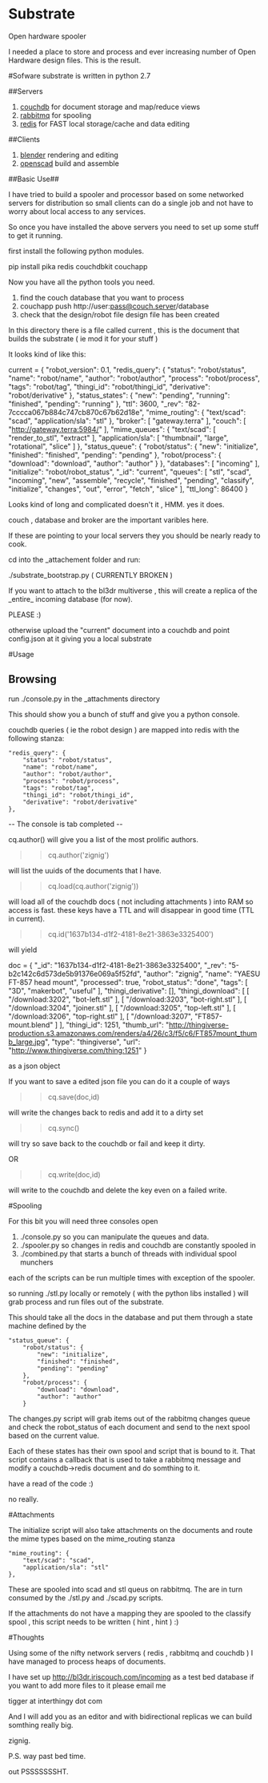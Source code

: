 Substrate
=========

Open hardware spooler

I needed a place to store and process and ever increasing number of Open Hardware design files. This is the result.

#Sofware
substrate is written in python 2.7

##Servers

1. [couchdb](http://couchdb.apache.org) for document storage and map/reduce views
2. [rabbitmq](http://rabbitmq.com) for spooling
3. [redis](http://redis.io) for FAST local storage/cache and data editing

##Clients

1. [blender](http://blender.org) rendering and editing
2. [openscad](http://openscad.org) build and assemble

##Basic Use##

I have tried to build a spooler and processor based on some networked servers for distribution so small clients can do a single job 
and not have to worry about local access to any services.

So once you have installed the above servers you need to set up some stuff to get it running. 

first install the following python modules.


pip install pika redis couchdbkit couchapp

Now you have all the python tools you need.

1. find the couch database that you want to process
2. couchapp push http://user:pass@couch.server/database
3. check that the design/robot file design file has been created 

In this directory there is a file called current , this is the document that builds the substrate ( ie mod it for your stuff )

It looks kind of like this:


current = {
    "robot_version": 0.1, 
    "redis_query": {
        "status": "robot/status", 
        "name": "robot/name", 
        "author": "robot/author", 
        "process": "robot/process", 
        "tags": "robot/tag", 
        "thingi_id": "robot/thingi_id", 
        "derivative": "robot/derivative"
    }, 
    "status_states": {
        "new": "pending", 
        "running": "finished", 
        "pending": "running"
    }, 
    "ttl": 3600, 
    "_rev": "82-7cccca067b884c747cb870c67b62d18e", 
    "mime_routing": {
        "text/scad": "scad", 
        "application/sla": "stl"
    }, 
    "broker": [
        "gateway.terra"
    ], 
    "couch": [
        "http://gateway.terra:5984/"
    ], 
    "mime_queues": {
        "text/scad": [
            "render_to_stl", 
            "extract"
        ], 
        "application/sla": [
            "thumbnail", 
            "large", 
            "rotational", 
            "slice"
        ]
    }, 
    "status_queue": {
        "robot/status": {
            "new": "initialize", 
            "finished": "finished", 
            "pending": "pending"
        }, 
        "robot/process": {
            "download": "download", 
            "author": "author"
        }
    }, 
    "databases": [
        "incoming"
    ], 
    "initialize": "robot/robot_status", 
    "_id": "current", 
    "queues": [
        "stl", 
        "scad", 
        "incoming", 
        "new", 
        "assemble", 
        "recycle", 
        "finished", 
        "pending", 
        "classify", 
        "initialize", 
        "changes", 
        "out", 
        "error", 
        "fetch", 
        "slice"
    ], 
    "ttl_long": 86400
}

Looks kind of long and complicated doesn't it , HMM. yes it does. 

couch , database and broker are the important varibles here.

If these are pointing to your local servers they you should be nearly ready to cook.

cd into the \_attachement folder and run:

./substrate\_bootstrap.py  ( CURRENTLY BROKEN )

If you want to attach to the bl3dr multiverse , this will create a replica of the \_entire\_ incoming database (for now).

PLEASE :)

otherwise upload the "current" document into a couchdb and point config.json at it giving you a local substrate

#Usage

## Browsing

run ./console.py in the \_attachments directory

This should show you a bunch of stuff and give you a python console.

couchdb queries ( ie the robot design ) are mapped into redis with the following stanza:

    "redis_query": {
        "status": "robot/status",
        "name": "robot/name",
        "author": "robot/author",
        "process": "robot/process",
        "tags": "robot/tag",
        "thingi_id": "robot/thingi_id",
        "derivative": "robot/derivative"
    },

-- The console is tab completed --

cq.author() will give you a list of the most prolific authors.

>>cq.author('zignig')

will list the uuids of the documents that I have.

>>cq.load(cq.author('zignig'))

will load all of the couchdb docs ( not including attachments ) into RAM so access is fast.
these keys have a TTL and will disappear in good time (TTL in current).

>>cq.id('1637b134-d1f2-4181-8e21-3863e3325400') 

will yield 


doc = {
    "_id": "1637b134-d1f2-4181-8e21-3863e3325400", 
    "_rev": "5-b2c142c6d573de5b91376e069a5f52fd", 
    "author": "zignig", 
    "name": "YAESU FT-857 head mount", 
    "processed": true, 
    "robot_status": "done", 
    "tags": [
        "3D", 
        "makerbot", 
        "useful"
    ], 
    "thingi_derivative": [], 
    "thingi_download": [
        [
            "/download:3202", 
            "bot-left.stl"
        ], 
        [
            "/download:3203", 
            "bot-right.stl"
        ], 
        [
            "/download:3204", 
            "joiner.stl"
        ], 
        [
            "/download:3205", 
            "top-left.stl"
        ], 
        [
            "/download:3206", 
            "top-right.stl"
        ], 
        [
            "/download:3207", 
            "FT857-mount.blend"
        ]
    ], 
    "thingi_id": 1251, 
    "thumb_url": "http://thingiverse-production.s3.amazonaws.com/renders/a4/26/c3/f5/c6/FT857mount_thumb_large.jpg", 
    "type": "thingiverse", 
    "url": "http://www.thingiverse.com/thing:1251"
}

as a json object

If you want to save a edited json file you can do it a couple of ways

>>cq.save(doc,id) 

will write the changes back to redis and add it to a dirty set

>>cq.sync() 

will  try so save back to the couchdb or fail and keep it dirty.

OR 

>>cq.write(doc,id)

will write to the couchdb and delete the key even on a failed write.

#Spooling 

For this bit you will need three consoles open

1. ./console.py so you can manipulate the queues and data.
2. ./spooler.py so changes in redis and couchdb are constantly spooled in
3. ./combined.py that starts a bunch of threads with individual spool munchers

each of the scripts can be run multiple times with exception of the spooler. 

so running ./stl.py locally or remotely ( with the python libs installed ) will grab process and run files out of the substrate.

This should take all the docs in the database and put them through a state machine defined by the 

    "status_queue": {
        "robot/status": {
            "new": "initialize",
            "finished": "finished",
            "pending": "pending"
        },
        "robot/process": {
            "download": "download",
            "author": "author"
        }

The changes.py script will grab items out of the rabbitmq changes queue and check the robot\_status of each document and send to the next spool based on the current value.

Each of these states has their own spool and script that is bound to it. That script contains a callback that is used to take a rabbitmq message and modify a couchdb-\>redis document and do somthing to it.

have a read of the code :) 

no really.

#Attachments

The initialize script will also take attachments on the documents and route the mime types based on the mime\_routing stanza

    "mime_routing": {
        "text/scad": "scad",
        "application/sla": "stl"
    },

These are spooled into scad and stl queus on rabbitmq. The are in turn consumed by the ./stl.py and ./scad.py scripts.

If the attachments do not have a mapping they are spooled to the classify spool , this script needs to be written ( hint , hint ) :)

#Thoughts 

Using some of the nifty network servers ( redis , rabbitmq and couchdb ) I have managed to process heaps of documents. 

I have set up http://bl3dr.iriscouch.com/incoming as a test bed database if you want to add more files to it please email me 

tigger at interthingy dot com

And I will add you as an editor and with bidirectional replicas we can build somthing really big.

zignig.

P.S. way past bed time.

out PSSSSSSSHT.



